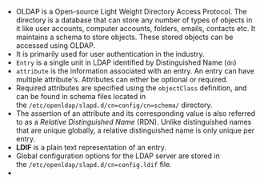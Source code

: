 - OLDAP is a Open-source Light Weight Directory Access Protocol. The directory is a database that can store any number of types of objects in it like user accounts, computer accounts, folders, emails, contacts etc. It maintains a schema to store objects. These stored objects can be accessed using OLDAP.
- It is primarily used for user authentication in the industry.
- `Entry` is a single unit in LDAP identified by Distinguished Name (`dn`)
- `attribute` is the information associated with an entry. An entry can have multiple attribute's. Attributes can either be optional or required.
- Required attributes are specified using the `objectClass` definition, and can be found in schema files located in the `/etc/openldap/slapd.d/cn=config/cn=schema/` directory.
- The assertion of an attribute and its corresponding value is also referred to as a _Relative Distinguished Name_ (RDN). Unlike distinguished names that are unique globally, a relative distinguished name is only unique per entry.
- **LDIF** is a plain text representation of an entry.
- Global configuration options for the LDAP server are stored in the `/etc/openldap/slapd.d/cn=config.ldif` file.
- 
